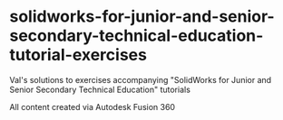 # solidworks-for-junior-and-senior-secondary-technical-education-tutorial-exercises
Val's solutions to exercises accompanying "SolidWorks for Junior and Senior Secondary Technical Education" tutorials

All content created via Autodesk Fusion 360
